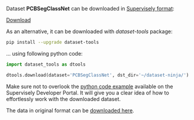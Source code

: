 Dataset **PCBSegClassNet** can be downloaded in [Supervisely format](https://developer.supervisely.com/api-references/supervisely-annotation-json-format):

 [Download](https://assets.supervisely.com/supervisely-supervisely-assets-public/teams_storage/h/s/um/2nyl7WFB0SSycGepavUD3pKCoKv3qNtWeQlotlljCMwtRAVRTYGislCEQX9iNiby26KowsF6mEDd4AaXAXeJpfups8pT5rymqPxvAEr4uXtIa4B23hMPT0o49BPZ.tar)

As an alternative, it can be downloaded with *dataset-tools* package:
``` bash
pip install --upgrade dataset-tools
```

... using following python code:
``` python
import dataset_tools as dtools

dtools.download(dataset='PCBSegClassNet', dst_dir='~/dataset-ninja/')
```
Make sure not to overlook the [python code example](https://developer.supervisely.com/getting-started/python-sdk-tutorials/iterate-over-a-local-project) available on the Supervisely Developer Portal. It will give you a clear idea of how to effortlessly work with the downloaded dataset.

The data in original format can be [downloaded here](https://www.kaggle.com/datasets/aditidankar/pcbsegclassnet/download?datasetVersionNumber=1).